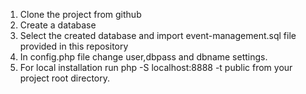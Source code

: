 1. Clone the project from github
2. Create a database
3. Select the created database and import event-management.sql file provided in this repository
4. In config.php file change user,dbpass and dbname settings.
5. For local installation run php -S localhost:8888 -t public from your project root directory.  
